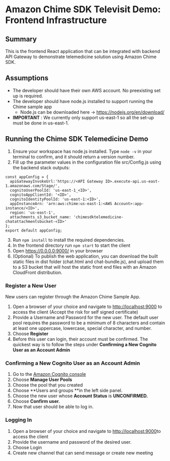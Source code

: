 # Amazon Chime SDK Televisit Demo: Frontend Infrastructure

## Summary

This is the frontend React application that can be integrated with backend API Gateway to demonstrate telemedicine solution using Amazon Chime SDK.

## Assumptions

- The developer should have their own AWS account. No preexisting set up is required.
- The developer should have node.js installed to support running the Chime sample app
  - Node.js can be downloaded here → https://nodejs.org/en/download/
- **IMPORTANT** : We currently only support us-east-1 so all the set-up must be done in us-east-1.

## Running the Chime SDK Telemedicine Demo

1. Ensure your workspace has node.js installed. Type `node -v` in your terminal to confirm, and it should return a version number.
2. Fill up the parameter values in the configuration file src/Config.js using the backend stack outputs:
```
const appConfig = {
  apiGatewayInvokeUrl:'https://<API Gateway ID>.execute-api.us-east-1.amazonaws.com/Stage/',
  cognitoUserPoolId: 'us-east-1_<ID>',
  cognitoAppClientId: '<ID>',
  cognitoIdentityPoolId: 'us-east-1:<ID>',
  appInstanceArn: 'arn:aws:chime:us-east-1:<AWS Account>:app-instance/<ID>',
  region: 'us-east-1',
  attachments_s3_bucket_name: 'chimesdktelemedicine-chatattachmentsbucket-<ID>'
};
export default appConfig;

```
3. Run `npm install` to install the required dependencies.
4. In the frontend directory run `npm start` to start the client
5. Open https://0.0.0.0:9000/ in your browser
6. (Optional) To publish the web application, you can download the built static files in dist folder (chat.html and chat-bundle.js), and upload them to a S3 bucket that will host the static front end files with an Amazon CloudFront distribution.

### Register a New User

New users can register through the Amazon Chime Sample App.

1. Open a browser of your choice and navigate to [http://localhost:9000](http://localhost:9000/) to access the client (Accept the risk for self signed certificate)
2. Provide a Username and Password for the new user. The default user pool requires the password to be a minimum of 8 characters and contain at least one uppercase, lowercase, special character, and number.
3. Choose **Register**
4. Before this user can login, their account must be confirmed. The quickest way is to follow the steps under **Confirming a New Cognito User as an Account Admin**

### **Confirming a New Cognito User as an Account Admin**

1. Go to the [Amazon Cognito console](https://console.aws.amazon.com/cognito/home)
2. Choose **Manage User Pools**
3. Choose the pool that you created
4. Choose **Users and groups **in the left side panel.
5. Choose the new user whose **Account Status** is **UNCONFIRMED.**
6. Choose **Confirm user.**
7. Now that user should be able to log in.

### **Logging In**

1. Open a browser of your choice and navigate to [http://localhost:9000](http://localhost:9000/)to access the client
2. Provide the username and password of the desired user.
3. Choose Login
4. Create new channel that can send message or create new meeting
